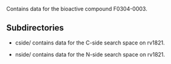 Contains data for the bioactive compound F0304-0003.

## Subdirectories

- cside/ contains data for the C-side search space on rv1821.

- nside/ contains data for the N-side search space on rv1821.

